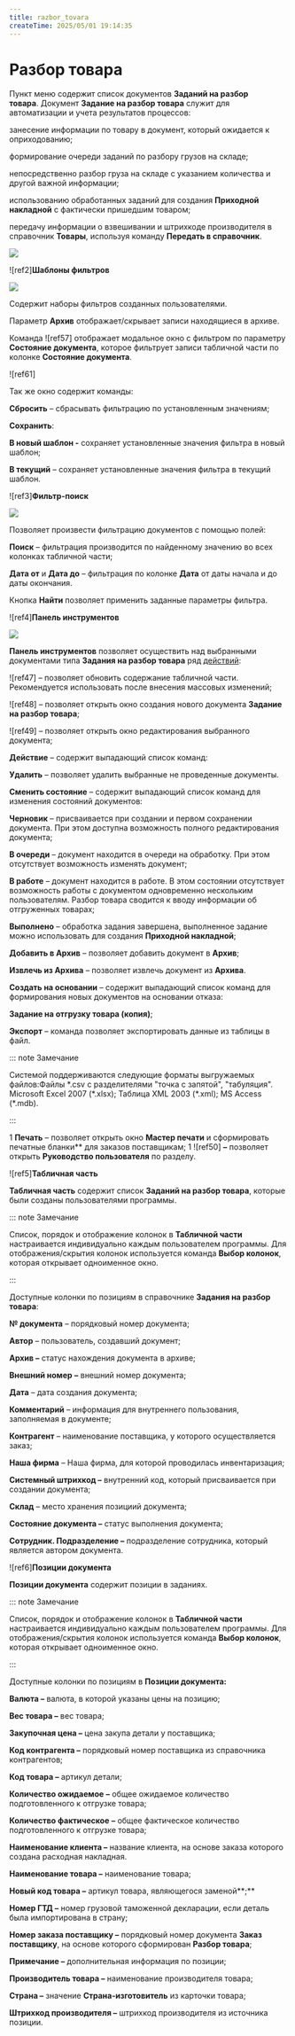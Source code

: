 ```yaml
---
title: razbor_tovara
createTime: 2025/05/01 19:14:35
---
```

# Разбор товара

Пункт меню содержит список документов **Заданий на разбор товара**. Документ **Задание на разбор товара** служит для автоматизации и учета результатов процессов:

занесение информации по товару в документ, который ожидается к оприходованию;

формирование очереди заданий по разбору грузов на складе;

непосредственно разбор груза на складе с указанием количества и другой важной информации;

использованию обработанных заданий для создания **Приходной накладной** с фактически пришедшим товаром;

передачу информации о взвешивании и штрихкоде производителя в справочник **Товары**, используя команду **Передать в справочник**.

![](Aspose.Words.83ab1c44-6b28-430a-a5f2-4d9e6ba1abd4.805.png)

![ref2]**Шаблоны фильтров**

![](Aspose.Words.83ab1c44-6b28-430a-a5f2-4d9e6ba1abd4.806.png)

Содержит наборы фильтров созданных пользователями. 

Параметр **Архив** отображает/скрывает записи находящиеся в архиве.

Команда ![ref57] отображает модальное окно с фильтром по параметру **Состояние документа**, которое фильтрует записи табличной части по колонке **Состояние документа**.

![ref61]

Так же окно содержит команды:

**Сбросить** – сбрасывать фильтрацию по установленным значениям;

**Сохранить**:

**В новый шаблон -** сохраняет установленные значения фильтра в новый шаблон;

**В текущий** – сохраняет установленные значения фильтра в текущий шаблон.

![ref3]**Фильтр-поиск**

![](Aspose.Words.83ab1c44-6b28-430a-a5f2-4d9e6ba1abd4.807.png)

Позволяет произвести фильтрацию документов с помощью полей:

**Поиск** – фильтрация производится по найденному значению во всех колонках табличной части;

**Дата от** и **Дата до** – фильтрация по колонке **Дата** от даты начала и до даты окончания.

Кнопка **Найти** позволяет применить заданные параметры фильтра.

![ref4]**Панель инструментов**

![](Aspose.Words.83ab1c44-6b28-430a-a5f2-4d9e6ba1abd4.808.png)

**Панель инструментов** позволяет осуществить над выбранными документами типа **Задания на разбор товара** ряд [действий](#370df7fa-a8cb-49ea-a363-e5760b2f112f):

![ref47] – позволяет обновить содержание табличной части. Рекомендуется использовать после внесения массовых изменений;

![ref48] – позволяет открыть окно создания нового документа **Задание на разбор товара**;

![ref49] – позволяет открыть окно редактирования выбранного документа;

**Действие** – содержит выпадающий список команд:

**Удалить** – позволяет удалить выбранные не проведенные документы.

**Сменить состояние** – содержит выпадающий список команд для изменения состояний документов:

**Черновик** – присваивается при создании и первом сохранении документа. При этом доступна возможность полного редактирования документа;

**В очереди** – документ находится в очереди на обработку. При этом отсутствует возможность изменять документ;

**В работе** – документ находится в работе. В этом состоянии отсутствует возможность работы с документом одновременно нескольким пользователям. Разбор товара сводится к вводу информации об отгруженных товарах;

**Выполнено** – обработка задания завершена, выполненное задание можно использовать для создания **Приходной накладной**;

**Добавить в Архив** – позволяет добавить документ в **Архив**;

**Извлечь из Архива** – позволяет извлечь документ из **Архива**.

**Создать на основании** –  содержит выпадающий список команд для формирования новых документов на основании отказа:

**Задание на отгрузку товара (копия)**;

**Экспорт** – команда позволяет экспортировать данные из таблицы в файл.

::: note Замечание

Системой поддерживаются следующие форматы выгружаемых файлов:Файлы \*.csv с разделителями "точка с запятой", "табуляция".
Microsoft Excel 2007 (\*.xlsx);
Таблица XML 2003 (\*.xml);
MS Access (\*.mdb).

:::

1  **Печать** – позволяет открыть окно **Мастер печати** и сформировать печатные бланки** для заказов поставщикам;
1  ![ref50] **–** позволяет открыть **Руководство пользователя** по разделу.

   ![ref5]**Табличная часть**

**Табличная часть** содержит список **Заданий на разбор товара**, которые были созданы пользователями программы.

::: note Замечание

Список, порядок и отображение колонок в **Табличной части** настраивается индивидуально каждым пользователем программы. Для отображения/скрытия колонок используется команда **Выбор колонок**, которая открывает одноименное окно.

:::

Доступные колонки по позициям в справочнике **Задания на разбор товара**:

**№ документа** – порядковый номер документа;

**Автор** – пользователь, создавший документ;

**Архив –** статус нахождения документа в архиве;

**Внешний номер** **–** внешний номер документа;

**Дата** – дата создания документа;

**Комментарий** – информация для внутреннего пользования, заполняемая в документе;

**Контрагент** – наименование поставщика, у которого осуществляется заказ;

**Наша фирма** – Наша фирма, для которой проводилась инвентаризация;

**Системный штрихкод –** внутренний код, который присваивается при создании документа;

**Склад** – место хранения позициий документа;

**Состояние документа –** статус выполнения документа;

**Сотрудник. Подразделение –** подразделение сотрудника, который является автором документа.

![ref6]**Позиции документа**

**Позиции документа** содержит позиции в заданиях.

::: note Замечание

Список, порядок и отображение колонок в **Табличной части** настраивается индивидуально каждым пользователем программы. Для отображения/скрытия колонок используется команда **Выбор колонок**, которая открывает одноименное окно.

:::

Доступные колонки по позициям в **Позиции документа:**

**Валюта –** валюта, в которой указаны цены на позицию;

**Вес товара –** вес товара;

**Закупочная цена –** цена закупа детали у поставщика;

**Код контрагента –** порядковый номер поставщика из справочника контрагентов;

**Код товара –** артикул детали;

**Количество ожидаемое** **–** общее ожидаемое количество подготовленного к отгрузке товара;

**Количество фактическое** **–** общее фактическое количество подготовленного к отгрузке товара;

**Наименование клиента –** название клиента, на основе заказа которого создана расходная накладная.

**Наименование товара –** наименование товара;

**Новый код товара –** артикул товара, являющегося заменой**;**

**Номер ГТД –** номер грузовой таможенной декларации, если деталь была импортирована в страну;

**Номер заказа поставщику –** порядковый номер документа **Заказ поставщику**, на основе которого сформирован **Разбор товара**;

**Примечание –** дополнительная информация по позиции;

**Производитель товара –** наименование производителя товара;

**Страна –** значение **Страна-изготовитель** из карточки товара;

**Штрихкод производителя –** штрихкод производителя из источника позиции.